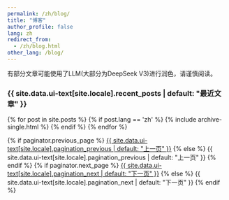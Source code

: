 ```yaml
---
permalink: /zh/blog/
title: "博客"
author_profile: false
lang: zh
redirect_from: 
  - /zh/blog.html
other_lang: /blog/
---
```


有部分文章可能使用了LLM(大部分为DeepSeek V3)进行润色，请谨慎阅读。

<h3 class="archive__subtitle">{{ site.data.ui-text[site.locale].recent_posts | default: "最近文章" }}</h3>

{% for post in site.posts %}
  {% if post.lang == 'zh' %}
    {% include archive-single.html %}
  {% endif %}
{% endfor %}

<div class="pagination">
  {% if paginator.previous_page %}
    <a href="{{ paginator.previous_page_path | replace: '//', '/' }}" class="pagination--pager">{{ site.data.ui-text[site.locale].pagination_previous | default: "上一页" }}</a>
  {% else %}
    <span class="pagination--pager disabled">{{ site.data.ui-text[site.locale].pagination_previous | default: "上一页" }}</span>
  {% endif %}
  {% if paginator.next_page %}
    <a href="{{ paginator.next_page_path | replace: '//', '/' }}" class="pagination--pager">{{ site.data.ui-text[site.locale].pagination_next | default: "下一页" }}</a>
  {% else %}
    <span class="pagination--pager disabled">{{ site.data.ui-text[site.locale].pagination_next | default: "下一页" }}</span>
  {% endif %}
</div> 